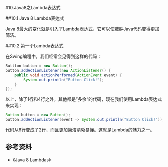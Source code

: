 #10.Java8之Lambda表达式

##10.1 Java 8 Lambda表达式

Java 8最大的变化就是引入了Lambda表达式，它可以使臃肿Java代码变得更加简洁。

##10.2 第一个Lambda表达式

在Swing编程中，我们经常会见得到这样的代码：

```java
Buttton button = new Button();
button.addActionListener(new ActionListener() {
    public void actionPerformed(ActionEvent event) {
        System.out.println("Button Click!");
    }
});
```

以上，除了1行和4行之外，其他都是”多余“的代码，现在我们使用Lambda表达式来实现：

```java
Button button = new Button();
button.addActionListener(event -> System.out.println("Button Click!"));
```

代码从6行变成了2行，而且更加简洁清晰易懂。这就是Lambda的魅力之一。

## 参考资料
  
  * 《Java 8 Lambdas》
